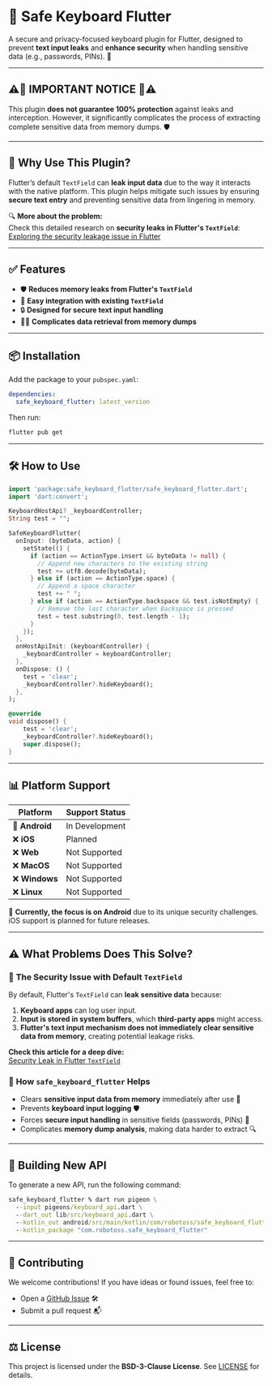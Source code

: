 # 🔐 Safe Keyboard Flutter

A secure and privacy-focused keyboard plugin for Flutter, designed to prevent **text input leaks** and **enhance security** when handling sensitive data (e.g., passwords, PINs). 🚀

---

## ⚠️🚨 IMPORTANT NOTICE 🚨⚠️

This plugin **does not guarantee 100% protection** against leaks and interception. However, it significantly complicates the process of extracting complete sensitive data from memory dumps. 🛡️

---

## 📢 Why Use This Plugin?

Flutter’s default `TextField` can **leak input data** due to the way it interacts with the native platform. This plugin helps mitigate such issues by ensuring **secure text entry** and preventing sensitive data from lingering in memory.

🔍 **More about the problem:**  
Check this detailed research on **security leaks in Flutter's `TextField`**:  
[Exploring the security leakage issue in Flutter](https://medium.com/@GSYTech/explores-the-text-input-implementation-from-the-security-leakage-of-textfield-with-flutter-7491ebf7370f)

---

## ✅ Features

- 🛡️ **Reduces memory leaks from Flutter's `TextField`**
- 🚀 **Easy integration with existing `TextField`**
- 🔒 **Designed for secure text input handling**
- 🏴‍☠️ **Complicates data retrieval from memory dumps**

---

## 📦 Installation

Add the package to your `pubspec.yaml`:

```yaml
dependencies:
  safe_keyboard_flutter: latest_version
```

Then run:

```sh
flutter pub get
```

---

## 🛠️ How to Use

```dart
import 'package:safe_keyboard_flutter/safe_keyboard_flutter.dart';
import 'dart:convert';

KeyboardHostApi? _keyboardController;
String test = "";

SafeKeyboardFlutter(
  onInput: (byteData, action) {
    setState(() {
      if (action == ActionType.insert && byteData != null) {
        // Append new characters to the existing string
        test += utf8.decode(byteData);
      } else if (action == ActionType.space) {
        // Append a space character
        test += " ";
      } else if (action == ActionType.backspace && test.isNotEmpty) {
        // Remove the last character when Backspace is pressed
        test = test.substring(0, test.length - 1);
      }
    });
  },
  onHostApiInit: (keyboardController) {
    _keyboardController = keyboardController;
  },
  onDispose: () {
    test = 'clear';
    _keyboardController?.hideKeyboard();
  },
);

@override
void dispose() {
    test = 'clear';
    _keyboardController?.hideKeyboard();
    super.dispose();
}
```

---

## 📊 Platform Support

| Platform | Support Status |
|----------|---------------|
| 🚧 **Android** | In Development |
| ❌ **iOS** | Planned |
| ❌ **Web** | Not Supported |
| ❌ **MacOS** | Not Supported |
| ❌ **Windows** | Not Supported |
| ❌ **Linux** | Not Supported |

🚀 **Currently, the focus is on Android** due to its unique security challenges. iOS support is planned for future releases.

---

## ⚠️ What Problems Does This Solve?

### 🚨 **The Security Issue with Default `TextField`**
By default, Flutter's `TextField` can **leak sensitive data** because:
1. **Keyboard apps** can log user input.
2. **Input is stored in system buffers**, which **third-party apps** might access.
3. **Flutter's text input mechanism does not immediately clear sensitive data from memory**, creating potential leakage risks.

**Check this article for a deep dive:**  
[Security Leak in Flutter `TextField`](https://medium.com/@GSYTech/explores-the-text-input-implementation-from-the-security-leakage-of-textfield-with-flutter-7491ebf7370f)

### 🔐 **How `safe_keyboard_flutter` Helps**
- Clears **sensitive input data from memory** immediately after use 🔏
- Prevents **keyboard input logging** 🛡️
- Forces **secure input handling** in sensitive fields (passwords, PINs) 🔑
- Complicates **memory dump analysis**, making data harder to extract 🔍

---

## 📢 Building New API

To generate a new API, run the following command:

```cmd
safe_keyboard_flutter % dart run pigeon \
  --input pigeons/keyboard_api.dart \
  --dart_out lib/src/keyboard_api.dart \
  --kotlin_out android/src/main/kotlin/com/robotoss/safe_keyboard_flutter/KeyboardApi.kt \
  --kotlin_package "com.robotoss.safe_keyboard_flutter"
```

---

## 🤝 Contributing

We welcome contributions! If you have ideas or found issues, feel free to:
- Open a [GitHub Issue](https://github.com/robotoss/safe_keyboard_flutter/issues) 🛠️
- Submit a pull request 📬

---

## ⚖️ License

This project is licensed under the **BSD-3-Clause License**. See [LICENSE](LICENSE) for details.

